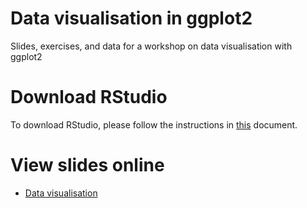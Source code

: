 # Data visualisation in ggplot2
Slides, exercises, and data for a workshop on data visualisation with ggplot2

# Download RStudio 

To download RStudio, please follow the instructions in [this](https://rpubs.com/jensroes/setup) document.

# View slides online

- [Data visualisation](https://rpubs.com/jensroes/ntu-data-viz)


